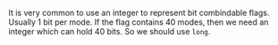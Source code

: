 It is very common to use an integer to represent bit combindable flags. Usually 1 bit per mode. If the flag contains 40 modes, then we need an integer which can hold 40 bits. So we should use `long`.